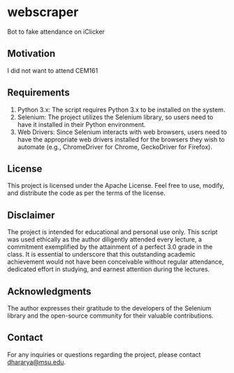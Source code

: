# webscraper

Bot to fake attendance on iClicker

## Motivation

I did not want to attend CEM161

## Requirements

1. Python 3.x: The script requires Python 3.x to be installed on the system.
2. Selenium: The project utilizes the Selenium library, so users need to have it installed in their Python environment.
3. Web Drivers: Since Selenium interacts with web browsers, users need to have the appropriate web drivers installed for the browsers they wish to automate (e.g., ChromeDriver for Chrome, GeckoDriver for Firefox).

## License

This project is licensed under the Apache License. Feel free to use, modify, and distribute the code as per the terms of the license.

## Disclaimer

The project is intended for educational and personal use only. This script was used ethically as the author diligently attended every lecture, a commitment exemplified by the attainment of a perfect 3.0 grade in the class. It is essential to underscore that this outstanding academic achievement would not have been conceivable without regular attendance, dedicated effort in studying, and earnest attention during the lectures.

## Acknowledgments

The author expresses their gratitude to the developers of the Selenium library and the open-source community for their valuable contributions.

## Contact

For any inquiries or questions regarding the project, please contact dhararya@msu.edu.

